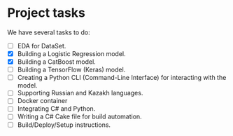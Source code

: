 # Project tasks

We have several tasks to do:

- [ ] EDA for DataSet.
- [x] Building a Logistic Regression model.
- [x] Building a CatBoost model.
- [ ] Building a TensorFlow (Keras) model.
- [ ] Creating a Python CLI (Command-Line Interface) for interacting with the model.
- [ ] Supporting Russian and Kazakh languages.
- [ ] Docker container
- [ ] Integrating C# and Python.
- [ ] Writing a C# Cake file for build automation.
- [ ] Build/Deploy/Setup instructions.
